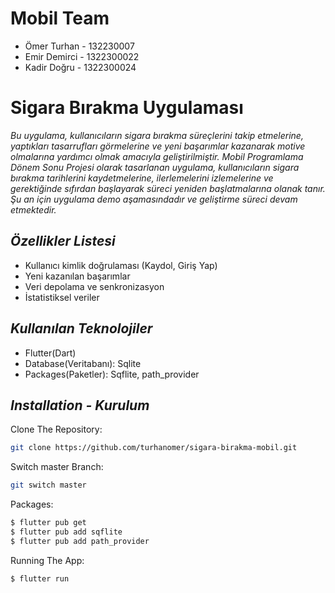 # Mobil Team #
- Ömer Turhan - 132230007
- Emir Demirci - 1322300022
- Kadir Doğru - 1322300024

# **Sigara Bırakma Uygulaması**  
*Bu uygulama, kullanıcıların sigara bırakma süreçlerini takip etmelerine, yaptıkları tasarrufları görmelerine ve yeni başarımlar kazanarak motive olmalarına yardımcı olmak amacıyla geliştirilmiştir. Mobil Programlama Dönem Sonu Projesi olarak tasarlanan uygulama, kullanıcıların sigara bırakma tarihlerini kaydetmelerine, ilerlemelerini izlemelerine ve gerektiğinde sıfırdan başlayarak süreci yeniden başlatmalarına olanak tanır. Şu an için uygulama demo aşamasındadır ve geliştirme süreci devam etmektedir.*

## *Özellikler Listesi*  
- Kullanıcı kimlik doğrulaması (Kaydol, Giriş Yap)  
- Yeni kazanılan başarımlar 
- Veri depolama ve senkronizasyon
- İstatistiksel veriler      

## *Kullanılan Teknolojiler*  
- Flutter(Dart)
- Database(Veritabanı): Sqlite
- Packages(Paketler): Sqflite, path_provider

## *Installation - Kurulum*  

Clone The Repository:  
```bash
git clone https://github.com/turhanomer/sigara-birakma-mobil.git  
```
Switch master Branch:
```bash
git switch master
```
Packages:
```bash
$ flutter pub get
$ flutter pub add sqflite
$ flutter pub add path_provider
```
Running The App:
```bash
$ flutter run
```
